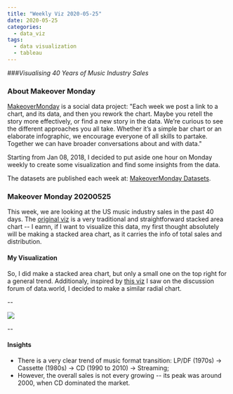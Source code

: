 ```yaml
---
title: "Weekly Viz 2020-05-25"
date: 2020-05-25
categories:
  - data_viz
tags:
  - data visualization
  - tableau
---
```


###*Visualising 40 Years of Music Industry Sales*


### About Makeover Monday

[MakeoverMonday](http://www.makeovermonday.co.uk/) is a social data project:
"Each week we post a link to a chart, and its data, and then you rework the chart.
Maybe you retell the story more effectively, or find a new story in the data.
We’re curious to see the different approaches you all take. Whether it’s a simple bar chart or an elaborate infographic, we encourage everyone of all skills to partake.
Together we can have broader conversations about and with data."

Starting from Jan 08, 2018, I decided to put aside one hour on Monday weekly to create some visualization and find some insights from the data.

The datasets are published each week at: [MakeoverMonday Datasets](http://www.makeovermonday.co.uk/data/).

### Makeover Monday 20200525

This week, we are looking at the US music industry sales in the past 40 days. The [original viz](https://www.visualcapitalist.com/music-industry-sales/) is a very traditional and straightforward stacked area chart -- I eamn, if I want to visualize this data, my first thought absolutely will be making a stacked area chart, as it carries the info of total sales and distribution.  

#### My Visualization

So, I did make a stacked area chart, but only a small one on the top right for a general trend. Additionaly, inspired by [this viz](https://public.tableau.com/profile/amarsingh#!/vizhome/40YearsofMusicIndustrySales_15903231760450/40YearsofMusicIndustrySales) I saw on the discussion forum of data.world, I decided to make a similar radial chart.  

--  

<div class='tableauPlaceholder' id='viz1590448448187' style='position: relative'>
<noscript><a href='#'>
  <img alt=' ' src='https:&#47;&#47;public.tableau.com&#47;static&#47;images&#47;Ma&#47;MakeOverMonday202052540YearsofMusicIndustrySales&#47;40YearsofMusicIndustrySales&#47;1_rss.png' style='border: none' />
</a></noscript>
<object class='tableauViz'  style='display:none;'>
  <param name='host_url' value='https%3A%2F%2Fpublic.tableau.com%2F' /> 
  <param name='embed_code_version' value='3' />
  <param name='site_root' value='' />
  <param name='name' value='MakeOverMonday202052540YearsofMusicIndustrySales&#47;40YearsofMusicIndustrySales' />
  <param name='tabs' value='no' />
  <param name='toolbar' value='yes' />
  <param name='static_image' value='https:&#47;&#47;public.tableau.com&#47;static&#47;images&#47;Ma&#47;MakeOverMonday202052540YearsofMusicIndustrySales&#47;40YearsofMusicIndustrySales&#47;1.png' /> 
  <param name='animate_transition' value='yes' />
  <param name='display_static_image' value='yes' />
  <param name='display_spinner' value='yes' />
  <param name='display_overlay' value='yes' />
  <param name='display_count' value='yes' />
  <param name='filter' value='publish=yes' />
</object></div>             
<script type='text/javascript'>       
  var divElement = document.getElementById('viz1590448448187');         
  var vizElement = divElement.getElementsByTagName('object')[0];  
  if ( divElement.offsetWidth > 800 ) { vizElement.style.width='700px';vizElement.style.height='777px';} else if ( divElement.offsetWidth > 500 ) { vizElement.style.width='700px';vizElement.style.height='777px';} else { vizElement.style.width='100%';vizElement.style.height='727px';}       
  var scriptElement = document.createElement('script');            
  scriptElement.src = 'https://public.tableau.com/javascripts/api/viz_v1.js';       
  vizElement.parentNode.insertBefore(scriptElement, vizElement);           
  </script>
  
  
--  

#### Insights
* There is a very clear trend of music format transition: LP/DF (1970s) -> Cassette (1980s) -> CD (1990 to 2010) -> Streaming;  
* However, the overall sales is not every growing -- its peak was around 2000, when CD dominated the market.  

